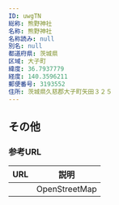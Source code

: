 ```yaml
---
ID: uwgTN
総称: 熊野神社
名称: 熊野神社
名称読み: null
別名: null
都道府県: 茨城県
区域: 大子町
緯度: 36.7937779
経度: 140.3596211
郵便番号: 3193552
住所: 茨城県久慈郡大子町矢田３２５
---
```


## その他

### 参考URL

| URL | 説明          |
| --- | ------------- |
|     | OpenStreetMap |
